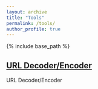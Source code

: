 ```yaml
---
layout: archive
title: "Tools"
permalink: /tools/
author_profile: true
---
```


{% include base_path %}

<div class="list__item"><article class="archive__item" itemscope="" itemtype="http://schema.org/CreativeWork"><h2 class="archive__item-title" itemprop="headline"> <a href="http://lutfumertceylan.com.tr/tools/url-dencoder" rel="permalink">URL Decoder/Encoder </a></h2><p class="archive__item-excerpt" itemprop="description"></p><p>URL Decoder/Encoder</p><p></p></article></div>
